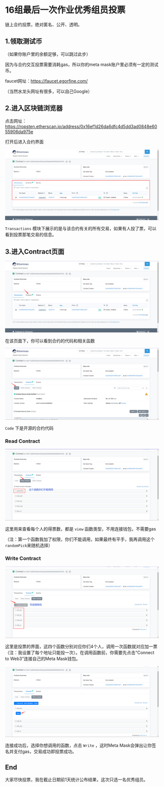 # 16组最后一次作业优秀组员投票

链上合约投票，绝对匿名、公开、透明。

## 1.领取测试币

（如果你账户里的余额足够，可以跳过此步）

因为与合约交互投票需要消耗gas，所以你的meta mask账户里必须有一定的测试币。

faucet网址：https://faucet.egorfine.com/

（当然水龙头网址有很多，可以自己Google）

## 2.进入区块链浏览器

点击网址：https://ropsten.etherscan.io/address/0x16ef1d26da6dfc4d5dd3ad0848e6055906da975e

打开后进入合约界面

![1](img/1.png)

`Transactions` 模块下展示的是与该合约有关的所有交易，如果有人投了票，可以看到投票那笔交易的信息。

## 3.进入Contract页面

![](img/2.png)

在该页面下，你可以看到合约的代码和相关函数

![](img/3.png)

`Code` 下是开源的合约代码

### Read Contract

![](img/4.png)

这里用来查看每个人的得票数，都是 `view` 函数类型，不用连接钱包，不需要gas

（注：第一个函数我加了权限，你们不能调用，如果最终有平手，我再调用这个`randomPick`来随机选择）

### Write Contract

![](img/5.png)

这里是投票的界面，这四个函数分别对应你们4个人，调用一次函数就对应加一票（注：我设置了每个地址只能投一次）。在调用函数前，你需要先点击“Connect to Web3”连接自己的Meta Mask钱包。

![](img/6.png)

连接成功后，选择你想调用的函数，点击 `Write` ，这时Meta Mask会弹出让你签名并支付gas，交易成功即投票成功。

## End

大家尽快投票，我在截止日期前1天统计公布结果，这次只选一名优秀组员。
